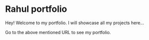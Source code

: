# Rahul portfolio

Hey! Welcome to my portfolio. I will showcase all my projects here...

Go to the above mentioned URL to see my portfolio.
